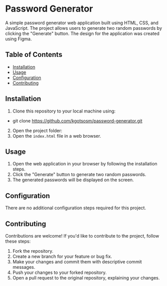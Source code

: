 # Password Generator

A simple password generator web application built using HTML, CSS, and JavaScript. The project allows users to generate two random passwords by clicking the "Generate" button. The design for the application was created using Figma.

## Table of Contents

- [Installation](#installation)
- [Usage](#usage)
- [Configuration](#configuration)
- [Contributing](#contributing)

## Installation

1. Clone this repository to your local machine using:
- git clone https://github.com/kgotsosm/password-generator.git

2. Open the project folder:
3. Open the `index.html` file in a web browser.

## Usage

1. Open the web application in your browser by following the installation steps.
2. Click the "Generate" button to generate two random passwords.
3. The generated passwords will be displayed on the screen.

## Configuration

There are no additional configuration steps required for this project.

## Contributing

Contributions are welcome! If you'd like to contribute to the project, follow these steps:

1. Fork the repository.
2. Create a new branch for your feature or bug fix.
3. Make your changes and commit them with descriptive commit messages.
4. Push your changes to your forked repository.
5. Open a pull request to the original repository, explaining your changes.
